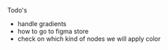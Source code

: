 Todo's

- handle gradients
- how to go to figma store
- check on which kind of nodes we will apply color